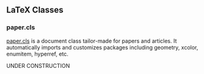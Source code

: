 ## LaTeX Classes

### paper.cls

[paper.cls](https://github.com/ronhuidrom/latex-classes/blob/main/paper.cls) is a document class tailor-made for papers and articles. It automatically imports and customizes packages including geometry, xcolor, enumitem, hyperref, etc.

UNDER CONSTRUCTION

